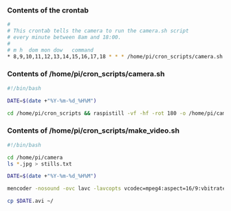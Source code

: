 ### Contents of the crontab
```bash
#
# This crontab tells the camera to run the camera.sh script
# every minute between 8am and 18:00.
#
# m h  dom mon dow   command
* 8,9,10,11,12,13,14,15,16,17,18 * * * /home/pi/cron_scripts/camera.sh

```

### Contents of /home/pi/cron_scripts/camera.sh
```bash
#!/bin/bash

DATE=$(date +"%Y-%m-%d_%H%M")

cd /home/pi/cron_scripts && raspistill -vf -hf -rot 180 -o /home/pi/camera/$DATE.jpg
```

### Contents of /home/pi/cron_scripts/make_video.sh
```bash
#!/bin/bash

cd /home/pi/camera
ls *.jpg > stills.txt

DATE=$(date +"%Y-%m-%d_%H%M")

mencoder -nosound -ovc lavc -lavcopts vcodec=mpeg4:aspect=16/9:vbitrate=8000000 -vf scale=1920:1080 -o $DATE.avi -mf type=jpeg:fps=24 mf://@stills.txt

cp $DATE.avi ~/

```
